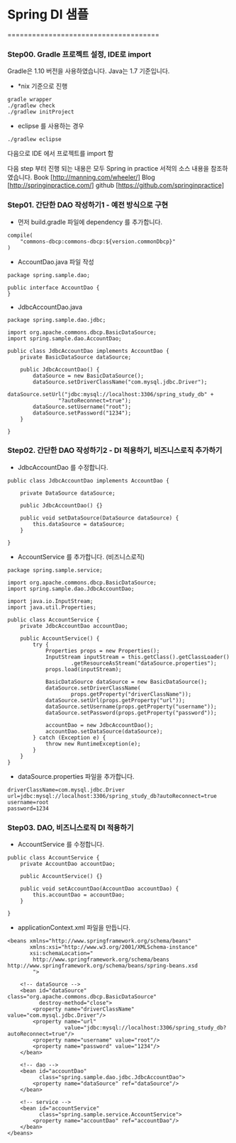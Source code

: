 # Spring DI 샘플


=====================================

### Step00. Gradle 프로젝트 설정, IDE로 import
Gradle은 1.10 버전을 사용하였습니다.
Java는 1.7 기준입니다.


* *nix 기준으로 진행
```
gradle wrapper
./gradlew check
./gradlew initProject
```

* eclipse 를 사용하는 경우
```
./gradlew eclipse
```
다음으로 IDE 에서 프로젝트를 import 함

다음 step 부터 진행 되는 내용은 모두 Spring in practice 서적의 소스 내용을 참조하였습니다.
Book [http://manning.com/wheeler/]
Blog [http://springinpractice.com/]
github [https://github.com/springinpractice]


### Step01. 간단한 DAO 작성하기1 - 예전 방식으로 구현

* 먼저 build.gradle 파일에 dependency 를 추가합니다.
```
compile(
    "commons-dbcp:commons-dbcp:${version.commonDbcp}"
)
```

* AccountDao.java 파일 작성
```
package spring.sample.dao;

public interface AccountDao {
}
```

* JdbcAccountDao.java
```
package spring.sample.dao.jdbc;

import org.apache.commons.dbcp.BasicDataSource;
import spring.sample.dao.AccountDao;

public class JdbcAccountDao implements AccountDao {
    private BasicDataSource dataSource;

    public JdbcAccountDao() {
        dataSource = new BasicDataSource();
        dataSource.setDriverClassName("com.mysql.jdbc.Driver");
        dataSource.setUrl("jdbc:mysql://localhost:3306/spring_study_db" +
                "?autoReconnect=true");
        dataSource.setUsername("root");
        dataSource.setPassword("1234");
    }

}
```


### Step02. 간단한 DAO 작성하기2 - DI 적용하기, 비즈니스로직 추가하기

* JdbcAccountDao 를 수정합니다.
```
public class JdbcAccountDao implements AccountDao {

    private DataSource dataSource;

    public JdbcAccountDao() {}

    public void setDataSource(DataSource dataSource) {
        this.dataSource = dataSource;
    }

}
```

* AccountService 를 추가합니다. (비즈니스로직)
```
package spring.sample.service;

import org.apache.commons.dbcp.BasicDataSource;
import spring.sample.dao.JdbcAccountDao;

import java.io.InputStream;
import java.util.Properties;

public class AccountService {
    private JdbcAccountDao accountDao;

    public AccountService() {
        try {
            Properties props = new Properties();
            InputStream inputStream = this.getClass().getClassLoader()
                    .getResourceAsStream("dataSource.properties");
            props.load(inputStream);

            BasicDataSource dataSource = new BasicDataSource();
            dataSource.setDriverClassName(
                    props.getProperty("driverClassName"));
            dataSource.setUrl(props.getProperty("url"));
            dataSource.setUsername(props.getProperty("username"));
            dataSource.setPassword(props.getProperty("password"));

            accountDao = new JdbcAccountDao();
            accountDao.setDataSource(dataSource);
        } catch (Exception e) {
            throw new RuntimeException(e);
        }
    }
}
```

* dataSource.properties 파일을 추가합니다.
```
driverClassName=com.mysql.jdbc.Driver
url=jdbc:mysql://localhost:3306/spring_study_db?autoReconnect=true
username=root
password=1234
```


### Step03. DAO, 비즈니스로직 DI 적용하기

* AccountService 를 수정합니다.
```
public class AccountService {
    private AccountDao accountDao;

    public AccountService() {}

    public void setAccountDao(AccountDao accountDao) {
        this.accountDao = accountDao;
    }

}
```

* applicationContext.xml 파일을 만듭니다.
```
<beans xmlns="http://www.springframework.org/schema/beans"
       xmlns:xsi="http://www.w3.org/2001/XMLSchema-instance"
       xsi:schemaLocation="
        http://www.springframework.org/schema/beans http://www.springframework.org/schema/beans/spring-beans.xsd
        ">

    <!-- dataSource -->
    <bean id="dataSource" class="org.apache.commons.dbcp.BasicDataSource"
          destroy-method="close">
        <property name="driverClassName" value="com.mysql.jdbc.Driver"/>
        <property name="url"
                  value="jdbc:mysql://localhost:3306/spring_study_db?autoReconnect=true"/>
        <property name="username" value="root"/>
        <property name="password" value="1234"/>
    </bean>

    <!-- dao -->
    <bean id="accountDao"
          class="spring.sample.dao.jdbc.JdbcAccountDao">
        <property name="dataSource" ref="dataSource"/>
    </bean>

    <!-- service -->
    <bean id="accountService"
          class="spring.sample.service.AccountService">
        <property name="accountDao" ref="accountDao"/>
    </bean>
</beans>
```
